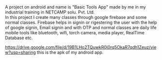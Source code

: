  A project on android and name is "Basic Tools App" made by me in my industrial training in NETCAMP solu. Pvt. Ltd.   
 In this project I create many classes through google firebase and some normal classes. 
 Firebase helps in signin or rigestering the user with the help of google signin, Email signin and with OTP 
 and normal classes are daily life mobile tools like bluetooth, wifi, torch camera, media player, RealTime Database etc.



https://drive.google.com/file/d/19B1LHo2TQuwkR0j0rq5OkaR7qdh1Zeuz/view?usp=sharing this is the apk of my android app.
